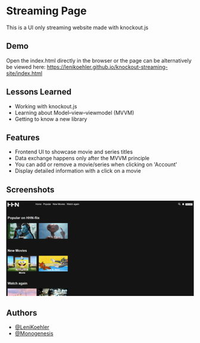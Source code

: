 # Streaming Page

This is a UI only streaming website made with knockout.js

## Demo

Open the index.html directly in the browser or the page can be alternatively be viewed here: https://lenikoehler.github.io/knockout-streaming-site/index.html

## Lessons Learned

- Working with knockout.js
- Learning about Model–view–viewmodel (MVVM)
- Getting to know a new library

## Features

- Frontend UI to showcase movie and series titles
- Data exchange happens only after the MVVM principle
- You can add or remove a movie/series when clicking on 'Account'
- Display detailed information with a click on a movie

## Screenshots

![mainPage](https://raw.githubusercontent.com/LeniKoehler/knockout-streaming-site/master/screenshot/mainpage.png)

## Authors

- [@LeniKoehler](https://github.com/LeniKoehler)
- [@Monogenesis](https://github.com/Monogenesis)
